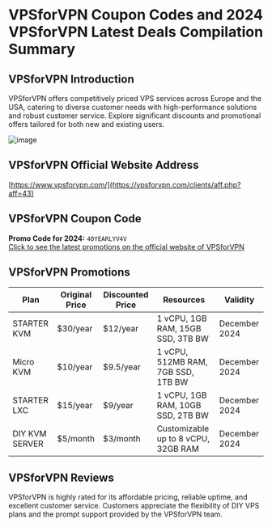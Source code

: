 # VPSforVPN Coupon Codes and 2024 VPSforVPN Latest Deals Compilation Summary

## VPSforVPN Introduction
VPSforVPN offers competitively priced VPS services across Europe and the USA, catering to diverse customer needs with high-performance solutions and robust customer service. Explore significant discounts and promotional offers tailored for both new and existing users.

![image](https://github.com/pkar2603/VPSforVPN/assets/167745247/369ec505-40c5-4149-b124-c80c9b192bc8)

## VPSforVPN Official Website Address

[https://www.vpsforvpn.com/](https://vpsforvpn.com/clients/aff.php?aff=43)

## VPSforVPN Coupon Code
**Promo Code for 2024:** `40YEARLYV4V`  
[Click to see the latest promotions on the official website of VPSforVPN](https://vpsforvpn.com/clients/aff.php?aff=43)

## VPSforVPN Promotions
| Plan          | Original Price | Discounted Price | Resources                          | Validity     |
|---------------|----------------|------------------|------------------------------------|--------------|
| STARTER KVM   | $30/year       | $12/year         | 1 vCPU, 1GB RAM, 15GB SSD, 3TB BW  | December 2024|
| Micro KVM     | $10/year       | $9.5/year        | 1 vCPU, 512MB RAM, 7GB SSD, 1TB BW | December 2024|
| STARTER LXC   | $15/year       | $9/year          | 1 vCPU, 1GB RAM, 10GB SSD, 2TB BW  | December 2024|
| DIY KVM SERVER| $5/month       | $3/month         | Customizable up to 8 vCPU, 32GB RAM| December 2024|

## VPSforVPN Reviews
VPSforVPN is highly rated for its affordable pricing, reliable uptime, and excellent customer service. Customers appreciate the flexibility of DIY VPS plans and the prompt support provided by the VPSforVPN team.
